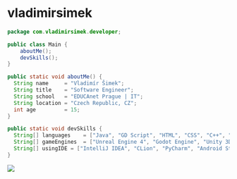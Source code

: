 # vladimirsimek

```java
package com.vladimirsimek.developer;

public class Main {
    aboutMe();
    devSkills();
}

public static void aboutMe() {
  String name     = "Vladimír Šimek";
  String title    = "Software Engineer";
  String school   = "EDUCAnet Prague | IT";
  String location = "Czech Republic, CZ";
  int age         = 15;
}

public static void devSkills {
  String[] languages    = ["Java", "GD Script", "HTML", "CSS", "C++", "Python"];
  String[] gameEngines  = ["Unreal Engine 4", "Godot Engine", "Unity 3D"];
  String[] usingIDE = ["IntelliJ IDEA", "CLion", "PyCharm", "Android Studio"];
}
```
<img
  src="https://cr-ss-service.azurewebsites.net/api/ScreenShot?widget=summary&username=vladimir-simek&badges=3&show-avatar=true&style=--header-bg-color:%230A232E;--border-radius:10px;--width:240px"
/>
